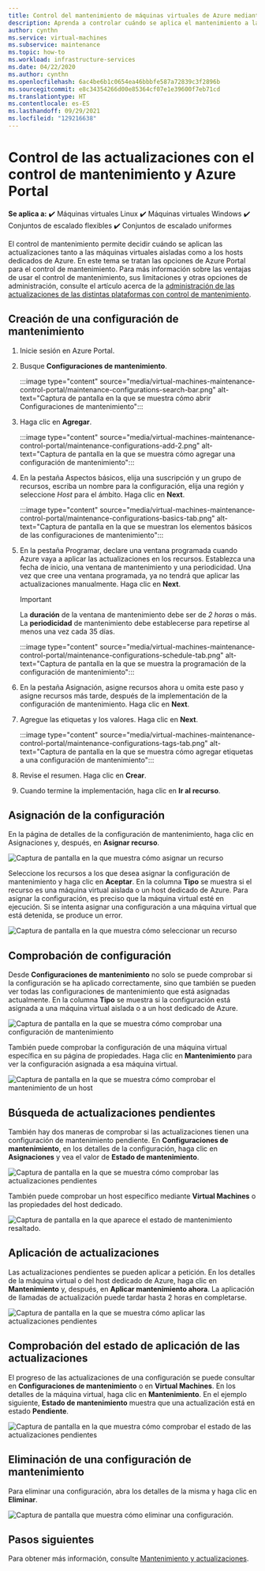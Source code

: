 ```yaml
---
title: Control del mantenimiento de máquinas virtuales de Azure mediante Azure Portal
description: Aprenda a controlar cuándo se aplica el mantenimiento a las máquinas virtuales de Azure mediante el control de mantenimiento y Azure Portal.
author: cynthn
ms.service: virtual-machines
ms.subservice: maintenance
ms.topic: how-to
ms.workload: infrastructure-services
ms.date: 04/22/2020
ms.author: cynthn
ms.openlocfilehash: 6ac4be6b1c0654ea46bbbfe587a72839c3f2896b
ms.sourcegitcommit: e8c34354266d00e85364cf07e1e39600f7eb71cd
ms.translationtype: HT
ms.contentlocale: es-ES
ms.lasthandoff: 09/29/2021
ms.locfileid: "129216638"
---
```

# <a name="control-updates-with-maintenance-control-and-the-azure-portal"></a>Control de las actualizaciones con el control de mantenimiento y Azure Portal

**Se aplica a:** :heavy_check_mark: Máquinas virtuales Linux :heavy_check_mark: Máquinas virtuales Windows :heavy_check_mark: Conjuntos de escalado flexibles :heavy_check_mark: Conjuntos de escalado uniformes

El control de mantenimiento permite decidir cuándo se aplican las actualizaciones tanto a las máquinas virtuales aisladas como a los hosts dedicados de Azure. En este tema se tratan las opciones de Azure Portal para el control de mantenimiento. Para más información sobre las ventajas de usar el control de mantenimiento, sus limitaciones y otras opciones de administración, consulte el artículo acerca de la [administración de las actualizaciones de las distintas plataformas con control de mantenimiento](maintenance-control.md).

## <a name="create-a-maintenance-configuration"></a>Creación de una configuración de mantenimiento

1. Inicie sesión en Azure Portal.

1. Busque **Configuraciones de mantenimiento**.
    
    :::image type="content" source="media/virtual-machines-maintenance-control-portal/maintenance-configurations-search-bar.png" alt-text="Captura de pantalla en la que se muestra cómo abrir Configuraciones de mantenimiento":::

1. Haga clic en **Agregar**.

    :::image type="content" source="media/virtual-machines-maintenance-control-portal/maintenance-configurations-add-2.png" alt-text="Captura de pantalla en la que se muestra cómo agregar una configuración de mantenimiento":::

1. En la pestaña Aspectos básicos, elija una suscripción y un grupo de recursos, escriba un nombre para la configuración, elija una región y seleccione *Host* para el ámbito. Haga clic en **Next**.
    
    :::image type="content" source="media/virtual-machines-maintenance-control-portal/maintenance-configurations-basics-tab.png" alt-text="Captura de pantalla en la que se muestran los elementos básicos de las configuraciones de mantenimiento":::

1. En la pestaña Programar, declare una ventana programada cuando Azure vaya a aplicar las actualizaciones en los recursos. Establezca una fecha de inicio, una ventana de mantenimiento y una periodicidad. Una vez que cree una ventana programada, ya no tendrá que aplicar las actualizaciones manualmente. Haga clic en **Next**. 

    > [!IMPORTANT]
    > La **duración** de la ventana de mantenimiento debe ser de *2 horas* o más. La **periodicidad** de mantenimiento debe establecerse para repetirse al menos una vez cada 35 días. 

    :::image type="content" source="media/virtual-machines-maintenance-control-portal/maintenance-configurations-schedule-tab.png" alt-text="Captura de pantalla en la que se muestra la programación de la configuración de mantenimiento":::

1. En la pestaña Asignación, asigne recursos ahora u omita este paso y asigne recursos más tarde, después de la implementación de la configuración de mantenimiento. Haga clic en **Next**.

1. Agregue las etiquetas y los valores. Haga clic en **Next**.
    
    :::image type="content" source="media/virtual-machines-maintenance-control-portal/maintenance-configurations-tags-tab.png" alt-text="Captura de pantalla en la que se muestra cómo agregar etiquetas a una configuración de mantenimiento":::

1. Revise el resumen. Haga clic en **Crear**.

1. Cuando termine la implementación, haga clic en **Ir al recurso**.


## <a name="assign-the-configuration"></a>Asignación de la configuración

En la página de detalles de la configuración de mantenimiento, haga clic en Asignaciones y, después, en **Asignar recurso**. 

![Captura de pantalla en la que muestra cómo asignar un recurso](media/virtual-machines-maintenance-control-portal/maintenance-configurations-add-assignment.png)

Seleccione los recursos a los que desea asignar la configuración de mantenimiento y haga clic en **Aceptar**. En la columna **Tipo** se muestra si el recurso es una máquina virtual aislada o un host dedicado de Azure. Para asignar la configuración, es preciso que la máquina virtual esté en ejecución. Si se intenta asignar una configuración a una máquina virtual que está detenida, se produce un error. 

<!---Shantanu to add details about the error case--->

![Captura de pantalla en la que muestra cómo seleccionar un recurso](media/virtual-machines-maintenance-control-portal/maintenance-configurations-select-resource.png)

## <a name="check-configuration"></a>Comprobación de configuración

Desde **Configuraciones de mantenimiento** no solo se puede comprobar si la configuración se ha aplicado correctamente, sino que también se pueden ver todas las configuraciones de mantenimiento que está asignadas actualmente. En la columna **Tipo** se muestra si la configuración está asignada a una máquina virtual aislada o a un host dedicado de Azure. 

![Captura de pantalla en la que se muestra cómo comprobar una configuración de mantenimiento](media/virtual-machines-maintenance-control-portal/maintenance-configurations-host-type.png)

También puede comprobar la configuración de una máquina virtual específica en su página de propiedades. Haga clic en **Mantenimiento** para ver la configuración asignada a esa máquina virtual.

![Captura de pantalla en la que se muestra cómo comprobar el mantenimiento de un host](media/virtual-machines-maintenance-control-portal/maintenance-configurations-check-config.png)

## <a name="check-for-pending-updates"></a>Búsqueda de actualizaciones pendientes

También hay dos maneras de comprobar si las actualizaciones tienen una configuración de mantenimiento pendiente. En **Configuraciones de mantenimiento**, en los detalles de la configuración, haga clic en **Asignaciones** y vea el valor de **Estado de mantenimiento**.

![Captura de pantalla en la que se muestra cómo comprobar las actualizaciones pendientes](media/virtual-machines-maintenance-control-portal/maintenance-configurations-pending.png)

También puede comprobar un host específico mediante **Virtual Machines** o las propiedades del host dedicado. 

![Captura de pantalla en la que aparece el estado de mantenimiento resaltado.](media/virtual-machines-maintenance-control-portal/maintenance-configurations-pending-vm.png)

## <a name="apply-updates"></a>Aplicación de actualizaciones

Las actualizaciones pendientes se pueden aplicar a petición. En los detalles de la máquina virtual o del host dedicado de Azure, haga clic en **Mantenimiento** y, después, en **Aplicar mantenimiento ahora**. La aplicación de llamadas de actualización puede tardar hasta 2 horas en completarse.

![Captura de pantalla en la que se muestra cómo aplicar las actualizaciones pendientes](media/virtual-machines-maintenance-control-portal/maintenance-configurations-apply-updates-now.png)

## <a name="check-the-status-of-applying-updates"></a>Comprobación del estado de aplicación de las actualizaciones 

El progreso de las actualizaciones de una configuración se puede consultar en **Configuraciones de mantenimiento** o en **Virtual Machines**. En los detalles de la máquina virtual, haga clic en **Mantenimiento**. En el ejemplo siguiente, **Estado de mantenimiento**  muestra que una actualización está en estado **Pendiente**.

![Captura de pantalla en la que muestra cómo comprobar el estado de las actualizaciones pendientes](media/virtual-machines-maintenance-control-portal/maintenance-configurations-status.png)

## <a name="delete-a-maintenance-configuration"></a>Eliminación de una configuración de mantenimiento

Para eliminar una configuración, abra los detalles de la misma y haga clic en **Eliminar**.

![Captura de pantalla que muestra cómo eliminar una configuración.](media/virtual-machines-maintenance-control-portal/maintenance-configurations-delete.png)


## <a name="next-steps"></a>Pasos siguientes

Para obtener más información, consulte [Mantenimiento y actualizaciones](maintenance-and-updates.md).
